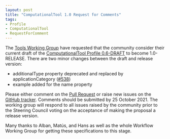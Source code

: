 ```yaml
---
layout: post
title: "ComputationalTool 1.0 Request for Comments"
tags:
- Profile
- ComputationalTool
- RequestForComment
---
```


The [Tools Working Group](https://bioschemas.org/groups/Tools) have requested that the community consider their current draft of the [ComputationalTool Profile 0.6-DRAFT](https://bioschemas.org/profiles/ComputationalTool/0.6-DRAFT) to become 1.0-RELEASE. There are two minor changes between the draft and release version:

- additionalType property deprecated and replaced by applicationCategory ([#538](https://github.com/BioSchemas/specifications/issues/538))
- example added for the name property

Please either comment on the [Pull Request](https://github.com/BioSchemas/bioschemas.github.io/pull/468) or raise new issues on the [GitHub tracker](https://github.com/BioSchemas/specifications/labels/type%3A%20Tool). Comments should be submitted by 25 October 2021. The working group will respond to all issues raised by the community prior to the Steering Council voting on the acceptance of making the proposal a release version.

Many thanks to Alban, Matús, and Hans as well as the whole Workflow Working Group for getting these specifications to this stage.
